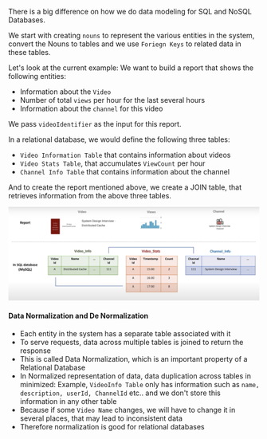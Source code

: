 There is a big difference on how we do data modeling for SQL and NoSQL Databases. 

We start with creating `nouns` to represent the various entities in the system, convert the Nouns to tables and we use `Foriegn Keys` to related data in these tables.

Let's look at the current example: We want to build a report that shows the following entities:
- Information about the `Video`
- Number of total `views` per hour for the last several hours
- Information about the `channel` for this video

We pass `videoIdentifier` as the input for this report.

In a relational database, we would define the following three tables: 
- `Video Information Table` that contains information about videos
- `Video Stats Table`, that accumulates `ViewCount` per hour 
- `Channel Info Table` that contains information about the channel

And to create the report mentioned above, we create a JOIN table, that retrieves information from the above three tables.

![](../Images/NormalizedDataStorage.png)

#### Data Normalization and De Normalization

- Each entity in the system has a separate table associated with it
- To serve requests, data across multiple tables is joined to return the response
- This is called Data Normalization, which is an important property of a Relational Database
- In Normalized representation of data, data duplication across tables in minimized: Example, `VideoInfo Table` only has information such as `name, description, userId, ChannelId` etc.. and we don't store this information in any other table
- Because if some `Video Name` changes, we will have to change it in several places, that may lead to inconsistent data
- Therefore normalization is good for relational databases
